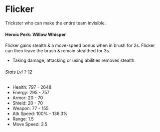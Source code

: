 # Flicker

Trickster who can make the entire team invisible.

#### Heroic Perk: Willow Whisper

Flicker gains stealth & a move-speed bonus when in brush for 2s. Flicker can then leave the brush & remain stealthed for 3s.

* Taking damage, attacking or using abilities removes stealth.

###### Stats Lvl 1-12

* Health: 797 - 2648
* Energy: 295 - 757
* Armor: 20 - 70
* Shield: 20 - 70
* Weapon: 77 - 155
* Atk Speed: 100% - 136.3%
* Range: 1.5
* Move Speed: 3.5





